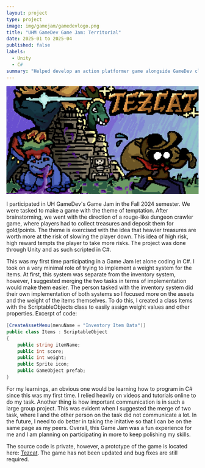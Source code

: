 ```yaml
---
layout: project
type: project
image: img/gamejam/gamedevlogo.png
title: "UHM GameDev Game Jam: Territorial"
date: 2025-01 to 2025-04
published: false
labels:
  - Unity
  - C#
summary: "Helped develop an action platformer game alongside GameDev club members for the Spring2025 semester Game Jam."
---
```


<div class="text-center p-4">
  <img src="../img/gamejam/Tezcat_TitleScreen.png" class="img-fluid" >
</div>

I participated in UH GameDev's Game Jam in the Fall 2024 semester. We were tasked to make a game with the theme of temptation. After brainstorming, we went with the direction of a rouge-like dungeon crawler game, where players had to collect treasures and deposit them for gold/points. The theme is exercised with the idea that heavier treasures are worth more at the risk of slowing the player down. This idea of high risk, high reward tempts the player to take more risks. The project was done through Unity and as such scripted in C#.

This was my first time participating in a Game Jam let alone coding in C#. I took on a very minimal role of trying to implement a weight system for the items. At first, this system was separate from the inventory system, however, I suggested merging the two tasks in terms of implementation would make them easier. The person tasked with the inventory system did their own implementation of both systems so I focused more on the assets and the weight of the items themselves. To do this, I created a class Items with the ScriptableObjects class to easily assign weight values and other properties. Excerpt of code:

```c#
[CreateAssetMenu(menuName = "Inventory Item Data")]
public class Items : ScriptableObject
{
    public string itemName;
    public int score;
    public int weight;
    public Sprite icon;
    public GameObject prefab;
}
```

For my learnings, an obvious one would be learning how to program in C# since this was my first time. I relied heavily on videos and tutorials online to do my task. Another thing is how important communication is in such a large group project. This was evident when I suggested the merge of two task, where I and the other person on the task did not communicate a lot. In the future, I need to do better in taking the initative so that I can be on the same page as my peers. Overall, this Game Jam was a fun experience for me and I am planning on participating in more to keep polishing my skills.

The source code is private, however, a prototype of the game is located here: [Tezcat](https://uhmanoagamedev.itch.io/tezcat). The game has not been updated and bug fixes are still required.

